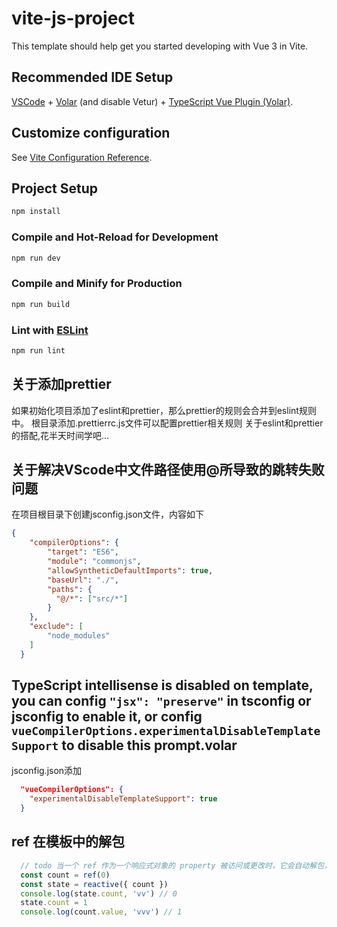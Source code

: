 # vite-js-project

This template should help get you started developing with Vue 3 in Vite.

## Recommended IDE Setup

[VSCode](https://code.visualstudio.com/) + [Volar](https://marketplace.visualstudio.com/items?itemName=johnsoncodehk.volar) (and disable Vetur) + [TypeScript Vue Plugin (Volar)](https://marketplace.visualstudio.com/items?itemName=johnsoncodehk.vscode-typescript-vue-plugin).

## Customize configuration

See [Vite Configuration Reference](https://vitejs.dev/config/).

## Project Setup

```sh
npm install
```

### Compile and Hot-Reload for Development

```sh
npm run dev
```

### Compile and Minify for Production

```sh
npm run build
```

### Lint with [ESLint](https://eslint.org/)

```sh
npm run lint
```


## 关于添加prettier
如果初始化项目添加了eslint和prettier，那么prettier的规则会合并到eslint规则中。
根目录添加.prettierrc.js文件可以配置prettier相关规则
关于eslint和prettier的搭配,花半天时间学吧...



## 关于解决VScode中文件路径使用@所导致的跳转失败问题
在项目根目录下创建jsconfig.json文件，内容如下
```json
{
    "compilerOptions": {
        "target": "ES6",
        "module": "commonjs",
        "allowSyntheticDefaultImports": true,
        "baseUrl": "./",
        "paths": {
          "@/*": ["src/*"]
        }
    },
    "exclude": [
        "node_modules"
    ]
  }
```

## TypeScript intellisense is disabled on template, you can config `"jsx": "preserve"` in tsconfig or jsconfig to enable it, or config `vueCompilerOptions.experimentalDisableTemplateSupport` to disable this prompt.volar
jsconfig.json添加
```json
  "vueCompilerOptions": {
    "experimentalDisableTemplateSupport": true
  }
```

## ref 在模板中的解包
```js
  // todo 当一个 ref 作为一个响应式对象的 property 被访问或更改时，它会自动解包，因此会表现得和一般的 property 一样：
  const count = ref(0)
  const state = reactive({ count })
  console.log(state.count, 'vv') // 0
  state.count = 1
  console.log(count.value, 'vvv') // 1
```